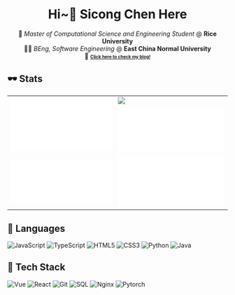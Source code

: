 <!--
# Hi there 👋

**Term-inator/Term-inator** is a ✨ _special_ ✨ repository because its `README.md` (this file) appears on your GitHub profile.

Here are some ideas to get you started:

- 🔭 I’m currently working on ...
- 🌱 I’m currently learning ...
- 👯 I’m looking to collaborate on ...
- 🤔 I’m looking for help with ...
- 💬 Ask me about ...
- 📫 How to reach me: ...
- 😄 Pronouns: ...
- ⚡ Fun fact: ...
-->

<div align="center">
  
# Hi~👋 Sicong Chen Here

 🚀 *Master of Computational Science and Engineering Student* @ **Rice University**  
 🧑‍🎓 *BEng, Software Engineering* @ **East China Normal University**   
 🤩 [<b style="font-size: 10px;">Click here to check my blog!</b>](https://term-inator.github.io/)
</div>

## 🕶 Stats
<table>
  <tbody>
    <tr>
      <td rowspan="2"><img src="https://github.com/Term-inator/Term-inator/blob/main/assets/general.svg" /></td>
      <td><img src="https://streak-stats.demolab.com?user=Term-inator&theme=vue&hide_border=true" /></td>
    </tr>
    <tr>
      <td><img src="https://github.com/Term-inator/Term-inator/blob/main/assets/isocalendar.svg" /></td>
    </tr>
    <tr>
      <td><img src="https://github.com/Term-inator/Term-inator/blob/main/assets/languages.svg" /></td>
      <td><img src="https://github.com/Term-inator/Term-inator/blob/main/assets/wakatime.svg" /></td>
    </tr>
  </tbody>
</table>

<!--
![trophy](https://github-profile-trophy.vercel.app/?username=Term-inator&no-frame=true&row=2&column=4&margin-w=36&margin-h=12)
-->
<!--
![Anurag's github stats](https://github-readme-stats.vercel.app/api?username=Term-inator&show_icons=true)
-->
<!--
[<img src="https://api.githubtrends.io/user/svg/Term-inator/langs?time_range=one_year&include_private=false&theme=classic" alt="Most Used Languages" width="300" />](https://www.githubtrends.io)
[<img src="https://api.githubtrends.io/user/svg/Term-inator/repos?time_range=one_year&theme=classic" alt="Most Contributed Repositories" width="300" />](https://www.githubtrends.io)
-->

## :page_facing_up: Languages

![JavaScript](https://img.shields.io/badge/-JavaScript-000000?style=flat&logo=javascript)
![TypeScript](https://img.shields.io/badge/-TypeScript-000000?style=flat&logo=typescript)
![HTML5](https://img.shields.io/badge/-HTML5-000000?style=flat&logo=html5)
![CSS3](https://img.shields.io/badge/-CSS-000000?style=flat&logo=css3)
![Python](https://img.shields.io/badge/-Python-000000?style=flat&logo=python)
![Java](https://img.shields.io/badge/-Java-000000?style=flat&logo=java)

## :blue_book: Tech Stack

![Vue](https://img.shields.io/badge/-Vue-000000?style=flat&logo=vue.js)
![React](https://img.shields.io/badge/-React-000000?style=flat&logo=react)
![Git](https://img.shields.io/badge/-GIT-000000?style=flat&logo=git)
![SQL](https://img.shields.io/badge/-SQL-000000?style=flat&logo=mysql)
![Nginx](https://img.shields.io/badge/-Nginx-000000?style=flat&logo=nginx)
![Pytorch](https://img.shields.io/badge/-Pytorch-000000?style=flat&logo=pytorch)
